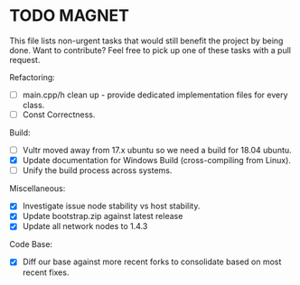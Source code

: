 # TODO MAGNET

This file lists non-urgent tasks that would still benefit the project by being done. 
Want to contribute? Feel free to pick up one of these tasks with a pull request.

Refactoring:
- [ ] main.cpp/h clean up - provide dedicated implementation files for every class.
- [ ] Const Correctness.

Build:
- [ ] Vultr moved away from 17.x ubuntu so we need a build for 18.04 ubuntu.
- [x] Update documentation for Windows Build (cross-compiling from Linux).
- [ ] Unify the build process across systems.

Miscellaneous:
- [x] Investigate issue node stability vs host stability.
- [x] Update bootstrap.zip against latest release
- [x] Update all network nodes to 1.4.3

Code Base:
- [x] Diff our base against more recent forks to consolidate based on most recent fixes.
